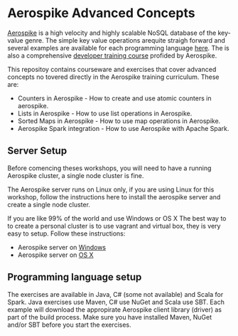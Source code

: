 # Aerospike Advanced Concepts
[Aerospike](www.aerospike.com) is a high velocity and highly scalable NoSQL database of the key-value genre. The simple key value operations arequite straigh forward and several examples are available for each programming language [here](http://www.aerospike.com/docs/client). The is also a comprehensive [developer training course](http://www.aerospike.com/training/development/aerospike-for-developers.html) profided by Aerospike.

This repositoy contains courseware and exercises that cover advanced concepts no tovered directly in the Aerospike training curriculum. These are:
- Counters in Aerospike - How to create and use atomic counters in aerospike.
- Lists in Aerospike - How to use list operations in Aerospike.
- Sorted Maps in Aerospike - How to use map operations in Aerospike.
- Aerospike Spark integration - How to use Aerospike with Apache Spark.
 
## Server Setup
Before comencing theses workshops, you will need to have a running Aerospike cluster, a single node cluster is fine. 

The Aerospike server runs on Linux only, if you are using Linux for this workshop, follow the instructions here to install the aerospike server and create a single node cluster. 

If you are like 99% of the world and use Windows or OS X The best way to to create a personal cluster is to use vagrant and virtual box, they is very easy to setup. Follow these instructions:
- Aerospike server on [Windows](http://www.aerospike.com/docs/operations/install/vagrant/win)
- Aerospike server on [OS X](http://www.aerospike.com/docs/operations/install/vagrant/mac)
 
## Programming language setup
The exercises are available in Java, C# (some not available) and Scala for Spark. Java exercises use Maven, C# use NuGet and Scala use SBT. Each example will download the appropirate Aerospike client library (driver) as part of the build process. Make sure you have installed Maven, NuGet and/or SBT before you start the exercises.

